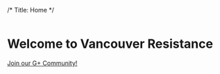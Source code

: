 /*
Title: Home
*/
<div class="row">
	<div class="small-11 small-centered columns">
		<h1>Welcome to Vancouver Resistance</h1>
	</div>
</div>
<div class="row">
	<div class="small-8 small-centered columns">
		<a href="https://plus.google.com/communities/110103291757340972073" class="large round button" target="_blank">Join our G+ Community!</a><br/> 
	</div>
</div> 